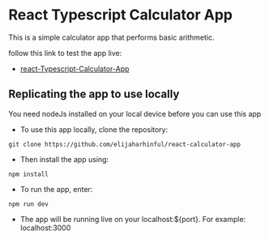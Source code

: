 # React Typescript Calculator App

This is a simple calculator app that performs basic arithmetic.

follow this link to test the app live:

- [react-Typescript-Calculator-App](https://react-typescript-calculator-app.netlify.app)

## Replicating the app to use locally

You need nodeJs installed on your local device before you can use this app

- To use this app locally, clone the repository:

```
git clone https://github.com/elijaharhinful/react-calculator-app
```

- Then install the app using:

```
npm install
```

- To run the app, enter:

```
npm run dev
```

- The app will be running live on your localhost:${port}.
  For example: localhost:3000
